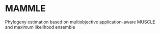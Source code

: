 # MAMMLE
Phylogeny estimation based on multiobjective application-aware MUSCLE and maximum likelihood ensemble

